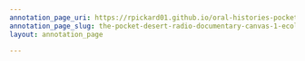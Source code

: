 ```yaml
---
annotation_page_uri: https://rpickard01.github.io/oral-histories-pocket-desert/annotations/the-pocket-desert-radio-documentary-canvas-1-ecology-climate-land.json
annotation_page_slug: the-pocket-desert-radio-documentary-canvas-1-ecology-climate-land
layout: annotation_page

---
```

